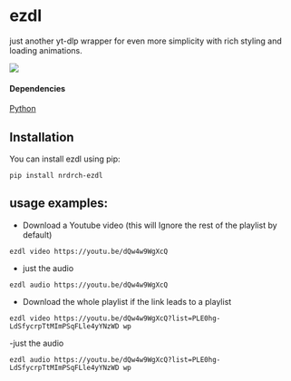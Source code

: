 # ezdl
just another yt-dlp wrapper for even more simplicity with rich styling and loading animations.

![](https://i.imgur.com/P26FHRJ.png)

#### Dependencies
[Python](https://www.python.org/downloads/)
## Installation
You can install ezdl using pip:

```pwsh
pip install nrdrch-ezdl
```
## usage examples:
- Download a Youtube video (this will Ignore the rest of the playlist by default)
```pwsh
ezdl video https://youtu.be/dQw4w9WgXcQ
```
- just the audio
```
ezdl audio https://youtu.be/dQw4w9WgXcQ
```
- Download the whole playlist if the link leads to a playlist
```
ezdl video https://youtu.be/dQw4w9WgXcQ?list=PLE0hg-LdSfycrpTtMImPSqFLle4yYNzWD wp
```
-just the audio
```
ezdl audio https://youtu.be/dQw4w9WgXcQ?list=PLE0hg-LdSfycrpTtMImPSqFLle4yYNzWD wp
```
